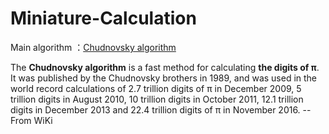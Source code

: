 # Miniature-Calculation
Main algorithm ：[Chudnovsky algorithm](https://en.wikipedia.org/wiki/Chudnovsky_algorithm)

The **Chudnovsky algorithm** is a fast method for calculating **the digits of π**. It was published by the Chudnovsky brothers in 1989, and was used in the world record calculations of 2.7 trillion digits of π in December 2009, 5 trillion digits in August 2010, 10 trillion digits in October 2011, 12.1 trillion digits in December 2013 and 22.4 trillion digits of π in November 2016. --From WiKi

